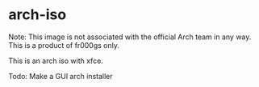 # arch-iso

Note: This image is not associated with the official Arch team in any way. This is a product of fr000gs only.

This is an arch iso with xfce.


Todo: Make a GUI arch installer
